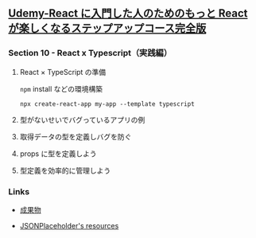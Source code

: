 ## [Udemy-React に入門した人のためのもっと React が楽しくなるステップアップコース完全版](https://www.udemy.com/course/react_stepup/learn/lecture/24823582#search)

### Section 10 - React x Typescript（実践編）

1. React × TypeScript の準備

   `npm` install などの環境構築

   `npx create-react-app my-app --template typescript`

2. 型がないせいでバグっているアプリの例

3. 取得データの型を定義しバグを防ぐ

4. props に型を定義しよう

5. 型定義を効率的に管理しよう

### Links

- [成果物](https://58mfxf.csb.app/)

- [JSONPlaceholder's resources](https://jsonplaceholder.typicode.com/todos)
